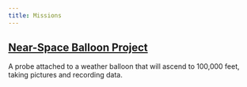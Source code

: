 ```yaml
---
title: Missions
---
```


## [Near-Space Balloon Project](nearspaceballoon.html)
A probe attached to a weather balloon that will ascend to 100,000 feet, taking
pictures and recording data.
